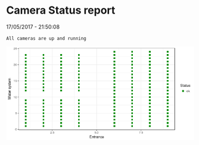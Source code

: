 Camera Status report
================
17/05/2017 - 21:50:08

    All cameras are up and running

![](camreport_files/figure-markdown_github/unnamed-chunk-2-1.png)
